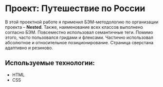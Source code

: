 
# Проект: Путешествие по России

В этой проектной работе я применил БЭМ-методологию по организации проекта – **Nested**. Также, наименование всех классов выполнено согласно БЭМ. Повсеместно использовал семантичные теги. 
Помимо этого, часто пользовался гридами и флексами. Частично использовал абсолютное и относительное позиционирование.  Страница сверстана адаптивно и резиново.

## Используемые технологии:
* HTML
* CSS
